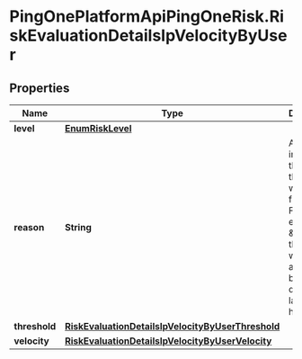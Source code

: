 # PingOnePlatformApiPingOneRisk.RiskEvaluationDetailsIpVelocityByUser

## Properties

Name | Type | Description | Notes
------------ | ------------- | ------------- | -------------
**level** | [**EnumRiskLevel**](EnumRiskLevel.md) |  | [optional] 
**reason** | **String** | A string indicating the reason the user was flagged. For example \&quot;More than 13 IPs were accessed by John during the last 1 hour.\&quot; | [optional] 
**threshold** | [**RiskEvaluationDetailsIpVelocityByUserThreshold**](RiskEvaluationDetailsIpVelocityByUserThreshold.md) |  | [optional] 
**velocity** | [**RiskEvaluationDetailsIpVelocityByUserVelocity**](RiskEvaluationDetailsIpVelocityByUserVelocity.md) |  | [optional] 


